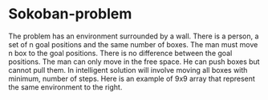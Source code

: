 # Sokoban-problem
The problem has an environment surrounded by a wall. There is a person, a set of n goal positions and the same number of boxes. The man must move n box to the goal positions. There is no difference between the goal positions. The man can only move in the free space. He can push boxes but cannot pull them. In intelligent solution will involve moving all boxes with minimum, number of steps. Here is an example of 9x9 array that represent the same environment to the right.
